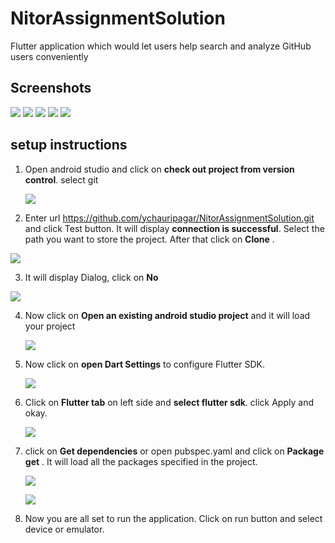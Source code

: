 # NitorAssignmentSolution
Flutter application which would let users help search and analyze GitHub users conveniently

 ## Screenshots

![](assets/screenshot/usersscreen.png)
![](assets/screenshot/searchusers.png)
![](assets/screenshot/userdetails.png)
![](assets/screenshot/followers.png)
![](assets/screenshot/following.png)


 ## setup instructions

 1) Open android studio and click on **check out project from version control**. select git 

    ![](assets/setup/1.png)

 2) Enter url https://github.com/ychauripagar/NitorAssignmentSolution.git and click Test button. It will display **connection is successful**.
   Select the path you want to store the project. After that click on **Clone** .
   
   ![](assets/setup/2.png)
    
 3)  It will display Dialog, click on **No** 
     
   ![](assets/setup/3.png)
    
 4) Now click on **Open an existing android studio project** and it will load your project
 
    ![](assets/setup/3_1.png)
    
 5) Now click on **open Dart Settings** to configure Flutter SDK.
    
    ![](assets/setup/4.png)
    
 6) Click on **Flutter tab** on left side and **select flutter sdk**. click Apply and okay.
 
    ![](assets/setup/5.png)
    
 7) click on **Get dependencies**  or open pubspec.yaml and click on **Package get** . It will load all the packages specified in the project.
    
    ![](assets/setup/6.png)
    
    ![](assets/setup/7.png)
    
 8) Now you are all set to run the application. Click on run button and select device or emulator.